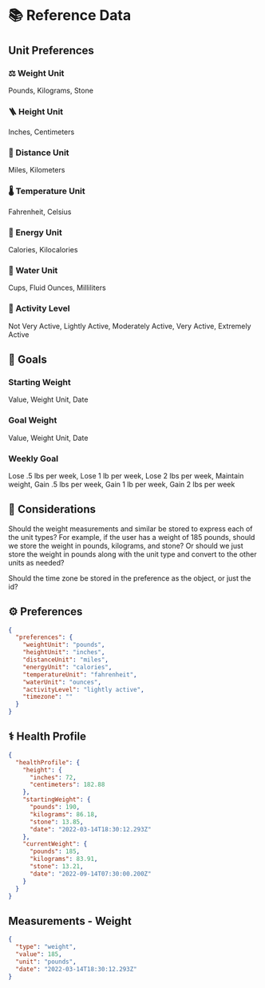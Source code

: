 # 📚 Reference Data

## Unit Preferences

### ⚖️ Weight Unit

Pounds, Kilograms, Stone

### 🪜 Height Unit

Inches, Centimeters

### 📏 Distance Unit

Miles, Kilometers

### 🌡️ Temperature Unit

Fahrenheit, Celsius

### 🔋 Energy Unit

Calories, Kilocalories

### 🚰 Water Unit

Cups, Fluid Ounces, Milliliters

### 🏃 Activity Level

Not Very Active, Lightly Active, Moderately Active, Very Active, Extremely Active

## 🎯 Goals

### Starting Weight

Value, Weight Unit, Date

### Goal Weight

Value, Weight Unit, Date

### Weekly Goal

Lose .5 lbs per week, Lose 1 lb per week, Lose 2 lbs per week, Maintain weight, Gain .5 lbs per week, Gain 1 lb per week, Gain 2 lbs per week


## 🦊 Considerations

Should the weight measurements and similar be stored to express each of the unit types? For example, if the user has a weight of 185 pounds, should we store the weight in pounds, kilograms, and stone? Or should we just store the weight in pounds along with the unit type and convert to the other units as needed?

Should the time zone be stored in the preference as the object, or just the id?

## ⚙️ Preferences

```json
{
  "preferences": {
    "weightUnit": "pounds",
    "heightUnit": "inches",
    "distanceUnit": "miles",
    "energyUnit": "calories",
    "temperatureUnit": "fahrenheit",
    "waterUnit": "ounces",
    "activityLevel": "lightly active",
    "timezone": ""
  }
}
```

## ⚕️ Health Profile

```json
{
  "healthProfile": {
    "height": {
      "inches": 72,
      "centimeters": 182.88
    },
    "startingWeight": {
      "pounds": 190,
      "kilograms": 86.18,
      "stone": 13.85,
      "date": "2022-03-14T18:30:12.293Z"
    },
    "currentWeight": {
      "pounds": 185,
      "kilograms": 83.91,
      "stone": 13.21,
      "date": "2022-09-14T07:30:00.200Z"
    }
  }
}
```

## Measurements - Weight

```json
{
  "type": "weight",
  "value": 185,
  "unit": "pounds",
  "date": "2022-03-14T18:30:12.293Z"
}
```
